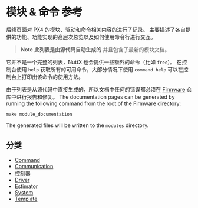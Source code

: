 # 模块 & 命令 参考

后续页面对 PX4 的模块、驱动和命令相关内容的进行了记录。 主要描述了各自提供的功能、功能实现的高层次总览以及如何使用命令行进行交互。

> **Note** **此列表是由源代码自动生成的** 并且包含了最新的模块文档。

它并不是一个完整的列表，NuttX 也会提供一些额外的命令（比如 `free`）。 在控制台使用 `help` 获取所有的可用命令，大部分情况下使用 `command help` 可以在控制台上打印出该命令的使用方法。

由于列表是从源代码中直接生成的，所以文档中任何的错误都必须在 [Firmware](https://github.com/PX4/Firmware) 仓库中进行报告和修复。 The documentation pages can be generated by running the following command from the root of the Firmware directory:

    make module_documentation
    

The generated files will be written to the `modules` directory.

## 分类

- [Command](modules_command.md)
- [Communication](modules_communication.md)
- [控制器](modules_controller.md)
- [Driver](modules_driver.md)
- [Estimator](modules_estimator.md)
- [System](modules_system.md)
- [Template](modules_template.md)
